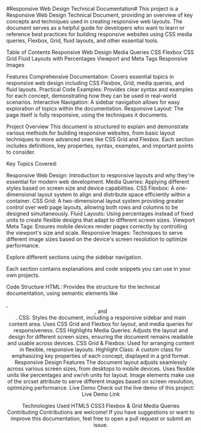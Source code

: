 #Responsive Web Design Technical Documentation#
This project is a Responsive Web Design Technical Document, providing an overview of key concepts and techniques used in creating responsive web layouts. The document serves as a helpful guide for developers who want to learn or reference best practices for building responsive websites using CSS media queries, Flexbox, Grid, fluid layouts, and other essential tools.

Table of Contents
Responsive Web Design
Media Queries
CSS Flexbox
CSS Grid
Fluid Layouts with Percentages
Viewport and Meta Tags
Responsive Images



Features
Comprehensive Documentation: Covers essential topics in responsive web design including CSS Flexbox, Grid, media queries, and fluid layouts.
Practical Code Examples: Provides clear syntax and examples for each concept, demonstrating how they can be used in real-world scenarios.
Interactive Navigation: A sidebar navigation allows for easy exploration of topics within the documentation.
Responsive Layout: The page itself is fully responsive, using the techniques it documents.


Project Overview
This document is structured to explain and demonstrate various methods for building responsive websites, from basic layout techniques to more advanced ones like CSS Grid and Flexbox. Each section includes definitions, key properties, syntax, examples, and important points to consider.

Key Topics Covered:

Responsive Web Design: Introduction to responsive layouts and why they're essential for modern web development.
Media Queries: Applying different styles based on screen size and device capabilities.
CSS Flexbox: A one-dimensional layout system to align and distribute space efficiently within a container.
CSS Grid: A two-dimensional layout system providing greater control over web page layouts, allowing both rows and columns to be designed simultaneously.
Fluid Layouts: Using percentages instead of fixed units to create flexible designs that adapt to different screen sizes.
Viewport Meta Tags: Ensures mobile devices render pages correctly by controlling the viewport's size and scale.
Responsive Images: Techniques to serve different image sizes based on the device's screen resolution to optimize performance.

Explore different sections using the sidebar navigation.

Each section contains explanations and code snippets you can use in your own projects.

Code Structure
HTML: Provides the structure for the technical documentation, using semantic elements like <section>, <header>, and <nav>.
CSS: Styles the document, including a responsive sidebar and main content area. Uses CSS Grid and Flexbox for layout, and media queries for responsiveness.
CSS Highlights
Media Queries: Adjusts the layout and design for different screen sizes, ensuring the document remains readable and usable across devices.
CSS Grid & Flexbox: Used for arranging content in flexible, responsive layouts.
Highlight Class: A custom class for emphasizing key properties of each concept, displayed in a grid format.
Responsive Design Features
The document layout adjusts seamlessly across various screen sizes, from desktops to mobile devices.
Uses flexible units like percentages and vw/vh units for layout.
Image elements make use of the srcset attribute to serve different images based on screen resolution, optimizing performance.
Live Demo
Check out the live demo of this project: Live Demo Link

Technologies Used
HTML5
CSS3
Flexbox & Grid
Media Queries
Contributing
Contributions are welcome! If you have suggestions or want to improve this documentation, feel free to open a pull request or submit an issue.
